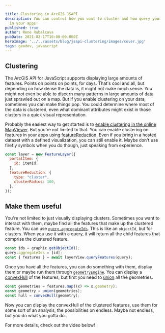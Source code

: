 ```yaml
---

title: Clustering in ArcGIS JSAPI
description: You can control how you want to cluster and how query your clusters
  in your apps!
published: true
author: Rene Rubalcava
pubDate: 2021-02-17T10:00:00.000Z
heroImage: '../../assets/blog/jsapi-clustering/images/cover.jpg'
tags: geodev, javascript
---
```


## Clustering

The ArcGIS API for JavaScript supports displaying large amounts of features.
Points on points on points, for days. That's cool and all, but depending on how
dense the data is, it might not make much sense. You might not even be able to
discern many patterns in large amounts of data just sprawled out on a map. But
if you enable clustering on your data, sometimes you can make things pop. You
could determine where most of the data is clustered, even what dominant
attributes might exist in those clusters in a quick visual representation.

Probably the easiest way to get started is to
[enable clustering in the online MapViewer](https://doc.arcgis.com/en/arcgis-online/create-maps/configure-clustering.htm).
But you're not limited to that. You can enable clustering on features in your
apps using
[featureReduction](https://developers.arcgis.com/javascript/latest/api-reference/esri-layers-support-FeatureReductionCluster.html).
Even if you bring in a hosted dataset with a defined visualization, you can
still enable it. Maybe don't use firefly symbols when you do though, just
speaking from experience.

```js
const layer = new FeatureLayer({
  portalItem: {
    id: itemId,
  },
  featureReduction: {
    type: "cluster",
    clusterRadius: 100,
  },
});
```

## Make them useful

You're not limited to just visually displaying clusters. Sometimes you want to
interact with them, maybe find all the features that make up the clustered
feature. You can use
[`query.aggregateIds`](https://developers.arcgis.com/javascript/latest/api-reference/esri-tasks-support-Query.html#aggregateIds).
This is like an `objectId`, but for clusters. When you use it with a query, it
will return all the child features that comprise the clustered feature.

```js
const ids = graphic.getObjectId();
query.aggregateIds = [id];
const { features } = await layerView.queryFeatures(query);
```

Once you have all the features, you can do something with them, display them or
maybe run them through
[`geometryEngine`](https://developers.arcgis.com/javascript/latest/api-reference/esri-geometry-geometryEngine.html).
You can display a
[convexHull](https://developers.arcgis.com/javascript/latest/api-reference/esri-geometry-geometryEngine.html#convexHull)
of the features, but first you need to
[union](https://developers.arcgis.com/javascript/latest/api-reference/esri-geometry-geometryEngine.html#union)
all the geometries.

```js
const geometries = features.map((x) => x.geometry);
const geometry = union(geometries);
const hull = convexHull(geometry);
```

Now you can display the convexHull of the clustered features, use them for some
sort of an analysis, the possibilities on endless. Maybe not endless, but you do
what you gotta do.

For more details, check out the video below!

<lite-youtube videoid="WZ1TQan6YrY"></lite-youtube>
